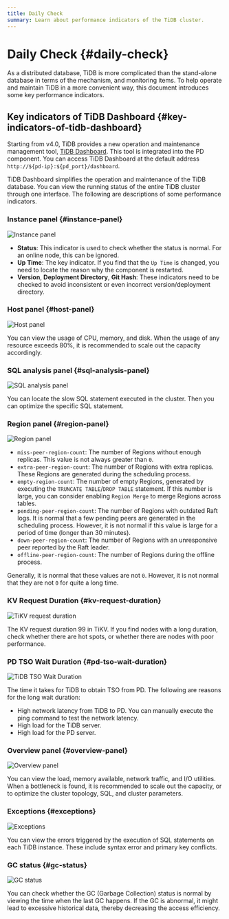 ```yaml
---
title: Daily Check
summary: Learn about performance indicators of the TiDB cluster.
---
```


# Daily Check {#daily-check}

As a distributed database, TiDB is more complicated than the stand-alone database in terms of the mechanism, and monitoring items. To help operate and maintain TiDB in a more convenient way, this document introduces some key performance indicators.

## Key indicators of TiDB Dashboard {#key-indicators-of-tidb-dashboard}

Starting from v4.0, TiDB provides a new operation and maintenance management tool, [TiDB Dashboard](/dashboard/dashboard-intro.md). This tool is integrated into the PD component. You can access TiDB Dashboard at the default address `http://${pd-ip}:${pd_port}/dashboard`.

TiDB Dashboard simplifies the operation and maintenance of the TiDB database. You can view the running status of the entire TiDB cluster through one interface. The following are descriptions of some performance indicators.

### Instance panel {#instance-panel}

![Instance panel](/media/instance-status-panel.png)

-   **Status**: This indicator is used to check whether the status is normal. For an online node, this can be ignored.
-   **Up Time**: The key indicator. If you find that the `Up Time` is changed, you need to locate the reason why the component is restarted.
-   **Version**, <strong>Deployment Directory</strong>, <strong>Git Hash</strong>: These indicators need to be checked to avoid inconsistent or even incorrect version/deployment directory.

### Host panel {#host-panel}

![Host panel](/media/host-panel.png)

You can view the usage of CPU, memory, and disk. When the usage of any resource exceeds 80%, it is recommended to scale out the capacity accordingly.

### SQL analysis panel {#sql-analysis-panel}

![SQL analysis panel](/media/sql-analysis-panel.png)

You can locate the slow SQL statement executed in the cluster. Then you can optimize the specific SQL statement.

### Region panel {#region-panel}

![Region panel](/media/region-panel.png)

-   `miss-peer-region-count`: The number of Regions without enough replicas. This value is not always greater than `0`.
-   `extra-peer-region-count`: The number of Regions with extra replicas. These Regions are generated during the scheduling process.
-   `empty-region-count`: The number of empty Regions, generated by executing the `TRUNCATE TABLE`/`DROP TABLE` statement. If this number is large, you can consider enabling `Region Merge` to merge Regions across tables.
-   `pending-peer-region-count`: The number of Regions with outdated Raft logs. It is normal that a few pending peers are generated in the scheduling process. However, it is not normal if this value is large for a period of time (longer than 30 minutes).
-   `down-peer-region-count`: The number of Regions with an unresponsive peer reported by the Raft leader.
-   `offline-peer-region-count`: The number of Regions during the offline process.

Generally, it is normal that these values are not `0`. However, it is not normal that they are not `0` for quite a long time.

### KV Request Duration {#kv-request-duration}

![TiKV request duration](/media/kv-duration-panel.png)

The KV request duration 99 in TiKV. If you find nodes with a long duration, check whether there are hot spots, or whether there are nodes with poor performance.

### PD TSO Wait Duration {#pd-tso-wait-duration}

![TiDB TSO Wait Duration](/media/pd-duration-panel.png)

The time it takes for TiDB to obtain TSO from PD. The following are reasons for the long wait duration:

-   High network latency from TiDB to PD. You can manually execute the ping command to test the network latency.
-   High load for the TiDB server.
-   High load for the PD server.

### Overview panel {#overview-panel}

![Overview panel](/media/overview-panel.png)

You can view the load, memory available, network traffic, and I/O utilities. When a bottleneck is found, it is recommended to scale out the capacity, or to optimize the cluster topology, SQL, and cluster parameters.

### Exceptions {#exceptions}

![Exceptions](/media/failed-query-panel.png)

You can view the errors triggered by the execution of SQL statements on each TiDB instance. These include syntax error and primary key conflicts.

### GC status {#gc-status}

![GC status](/media/garbage-collation-panel.png)

You can check whether the GC (Garbage Collection) status is normal by viewing the time when the last GC happens. If the GC is abnormal, it might lead to excessive historical data, thereby decreasing the access efficiency.
